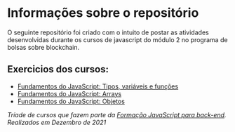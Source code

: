 # Informações sobre o repositório

O seguinte repositório foi criado com o intuito de postar as atividades desenvolvidas durante os cursos de javascript do módulo 2 no programa de bolsas sobre blockchain.

## Exercicios dos cursos:

- [Fundamentos do JavaScript: Tipos, variáveis e funções](https://cursos.alura.com.br/course/fundamentos-javascript-tipos-variaveis-funcoes)
- [Fundamentos do JavaScript: Arrays](https://cursos.alura.com.br/course/fundamentos-javascript-arrays)
- [Fundamentos do JavaScript: Objetos](https://cursos.alura.com.br/course/fundamentos-javascript-objetos)

_Tríade de cursos que fazem parte da [Formação JavaScript para back-end](https://cursos.alura.com.br/formacao-js-backend)._
_Realizados em Dezembro de 2021_
